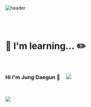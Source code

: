 ![header](https://capsule-render.vercel.app/api?type=waving&&color=timeGradient&text=Jung%20Daegun&fontColor=F6F6F6&section=footer&fontAlignY=70)</br>
</br>
</br>
</br>
# :notebook_with_decorative_cover:&nbsp;I'm learning...&nbsp;:pencil2:
</br>






### Hi I'm Jung Daegun 👋&nbsp;&nbsp;&nbsp;&nbsp; <a href="mailto:hgy31337@naver.com"><img src="https://img.shields.io/badge/Mail-03C75A?style=flat-square&logo=Naver&logoColor=white"/>
</br>
</br>
<img src="https://img.shields.io/badge/ C language-A8B9CC?style=flat-square&logo=C&logoColor=white"/>

